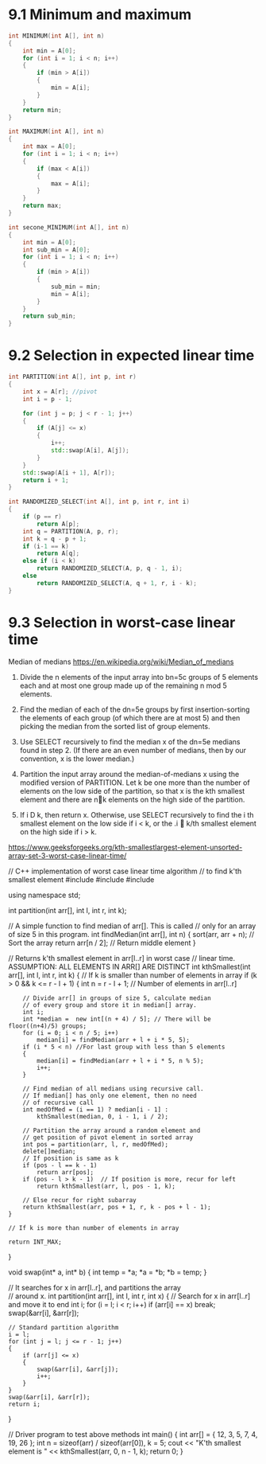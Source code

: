 # 9.1 Minimum and maximum

```C++
int MINIMUM(int A[], int n)
{
	int min = A[0];
	for (int i = 1; i < n; i++)
	{
		if (min > A[i])
		{
			min = A[i];
		}
	}
	return min;
}
```

```C++
int MAXIMUM(int A[], int n)
{
	int max = A[0];
	for (int i = 1; i < n; i++)
	{
		if (max < A[i])
		{
			max = A[i];
		}
	}
	return max;
}
```



```C++
int secone_MINIMUM(int A[], int n)
{
	int min = A[0];
	int sub_min = A[0];
	for (int i = 1; i < n; i++)
	{
		if (min > A[i])
		{
			sub_min = min;
			min = A[i];
		}
	}
	return sub_min;
}
```

# 9.2 Selection in expected linear time

```C++
int PARTITION(int A[], int p, int r)
{
	int x = A[r]; //pivot
	int i = p - 1;

	for (int j = p; j < r - 1; j++)
	{
		if (A[j] <= x)
		{
			i++;
			std::swap(A[i], A[j]);
		}
	}
	std::swap(A[i + 1], A[r]);
	return i + 1;
}

int RANDOMIZED_SELECT(int A[], int p, int r, int i)
{
	if (p == r)
		return A[p];
	int q = PARTITION(A, p, r);
	int k = q - p + 1;
	if (i-1 == k)
		return A[q];
	else if (i < k)
		return RANDOMIZED_SELECT(A, p, q - 1, i);
	else 
		return RANDOMIZED_SELECT(A, q + 1, r, i - k);
}
```

# 9.3 Selection in worst-case linear time

Median of medians
https://en.wikipedia.org/wiki/Median_of_medians

1. Divide the n elements of the input array into bn=5c groups of 5 elements each
and at most one group made up of the remaining n mod 5 elements.

2. Find the median of each of the dn=5e groups by first insertion-sorting the elements
of each group (of which there are at most 5) and then picking the median
from the sorted list of group elements.

3. Use SELECT recursively to find the median x of the dn=5e medians found in
step 2. (If there are an even number of medians, then by our convention, x is
the lower median.)

4. Partition the input array around the median-of-medians x using the modified
version of PARTITION. Let k be one more than the number of elements on the
low side of the partition, so that x is the kth smallest element and there are nk
elements on the high side of the partition.

5. If i D k, then return x. Otherwise, use SELECT recursively to find the i th
smallest element on the low side if i < k, or the .i  k/th smallest element on
the high side if i > k.


https://www.geeksforgeeks.org/kth-smallestlargest-element-unsorted-array-set-3-worst-case-linear-time/

// C++ implementation of worst case linear time algorithm 
// to find k'th smallest element 
#include<iostream> 
#include<algorithm> 
#include<climits> 

using namespace std;

int partition(int arr[], int l, int r, int k);

// A simple function to find median of arr[].  This is called 
// only for an array of size 5 in this program. 
int findMedian(int arr[], int n)
{
	sort(arr, arr + n);  // Sort the array 
	return arr[n / 2];   // Return middle element 
}


// Returns k'th smallest element in arr[l..r] in worst case 
// linear time. ASSUMPTION: ALL ELEMENTS IN ARR[] ARE DISTINCT 
int kthSmallest(int arr[], int l, int r, int k)
{
	// If k is smaller than number of elements in array 
	if (k > 0 && k <= r - l + 1)
	{
		int n = r - l + 1; // Number of elements in arr[l..r] 

		// Divide arr[] in groups of size 5, calculate median 
		// of every group and store it in median[] array. 
		int i;
		int *median =  new int[(n + 4) / 5]; // There will be floor((n+4)/5) groups; 
		for (i = 0; i < n / 5; i++)
			median[i] = findMedian(arr + l + i * 5, 5);
		if (i * 5 < n) //For last group with less than 5 elements 
		{
			median[i] = findMedian(arr + l + i * 5, n % 5);
			i++;
		}

		// Find median of all medians using recursive call. 
		// If median[] has only one element, then no need 
		// of recursive call 
		int medOfMed = (i == 1) ? median[i - 1] :
			kthSmallest(median, 0, i - 1, i / 2);

		// Partition the array around a random element and 
		// get position of pivot element in sorted array 
		int pos = partition(arr, l, r, medOfMed);
		delete[]median;
		// If position is same as k 
		if (pos - l == k - 1)
			return arr[pos];
		if (pos - l > k - 1)  // If position is more, recur for left 
			return kthSmallest(arr, l, pos - 1, k);

		// Else recur for right subarray 
		return kthSmallest(arr, pos + 1, r, k - pos + l - 1);
	}

	// If k is more than number of elements in array 
	
	return INT_MAX;
}

void swap(int* a, int* b)
{
	int temp = *a;
	*a = *b;
	*b = temp;
}

// It searches for x in arr[l..r], and partitions the array  
// around x. 
int partition(int arr[], int l, int r, int x)
{
	// Search for x in arr[l..r] and move it to end 
	int i;
	for (i = l; i < r; i++)
		if (arr[i] == x)
			break;
	swap(&arr[i], &arr[r]);

	// Standard partition algorithm 
	i = l;
	for (int j = l; j <= r - 1; j++)
	{
		if (arr[j] <= x)
		{
			swap(&arr[i], &arr[j]);
			i++;
		}
	}
	swap(&arr[i], &arr[r]);
	return i;
}

// Driver program to test above methods 
int main()
{
	int arr[] = { 12, 3, 5, 7, 4, 19, 26 };
	int n = sizeof(arr) / sizeof(arr[0]), k = 5;
	cout << "K'th smallest element is "
		<< kthSmallest(arr, 0, n - 1, k);
	return 0;
}